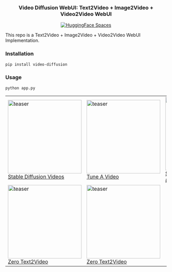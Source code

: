 <div align="center">
<h3>
    Video Diffusion WebUI: Text2Video + Image2Video + Video2Video WebUI
</h3>
<div>
    <a href="https://huggingface.co/spaces/ArtGAN/Video-Diffusion-WebUI"><img src="https://huggingface.co/datasets/huggingface/badges/raw/main/open-in-hf-spaces-sm.svg" alt="HuggingFace Spaces"></a>

</div>
</div>

This repo is a Text2Video + Image2Video + Video2Video WebUI Implementation.
### Installation
```bash
pip install video-diffusion
```
### Usage
```python
python app.py
```

<table>
  <tr>
    <td>
      <img width="230" alt="teaser" src="https://github.com/kadirnar/Video-Diffusion-WebUI/releases/download/v0.0.1/testv0.gif"><br>
      <a href="https://github.com/nateraw/stable-diffusion-videos">Stable Diffusion Videos</a>
    </td>
    <td>
      <img width="230" alt="teaser" src="https://github.com/kadirnar/Video-Diffusion-WebUI/releases/download/v0.0.1/testv1.gif"><br>
      <a href="https://github.com/showlab/Tune-A-Video">Tune A Video</a>
    </td>
    <td>
      <img width="230" alt="teaser" src="https://github.com/kadirnar/Video-Diffusion-WebUI/releases/download/v0.0.1/testv2.gif"><br>
      <a href="https://github.com/v8hid/infinite-zoom-stable-diffusion">Stable Diffusion Zoom Out and In</a>
    </td>
  </tr>
  <tr>
    <td>
      <img width="230" alt="teaser" src="https://github.com/kadirnar/Video-Diffusion-WebUI/releases/download/v0.0.1/testv4.gif"><br>
      <a href="https://github.com/Picsart-AI-Research/Text2Video-Zero">Zero Text2Video</a>
    </td>
    <td>
      <img width="230" alt="teaser" src="https://github.com/kadirnar/Video-Diffusion-WebUI/releases/download/v0.0.1/testv3.gif"><br>
      <a href="https://github.com/Picsart-AI-Research/Text2Video-Zero">Zero Text2Video</a>
    </td>
    <td>
    </td>
  </tr>
</table>
